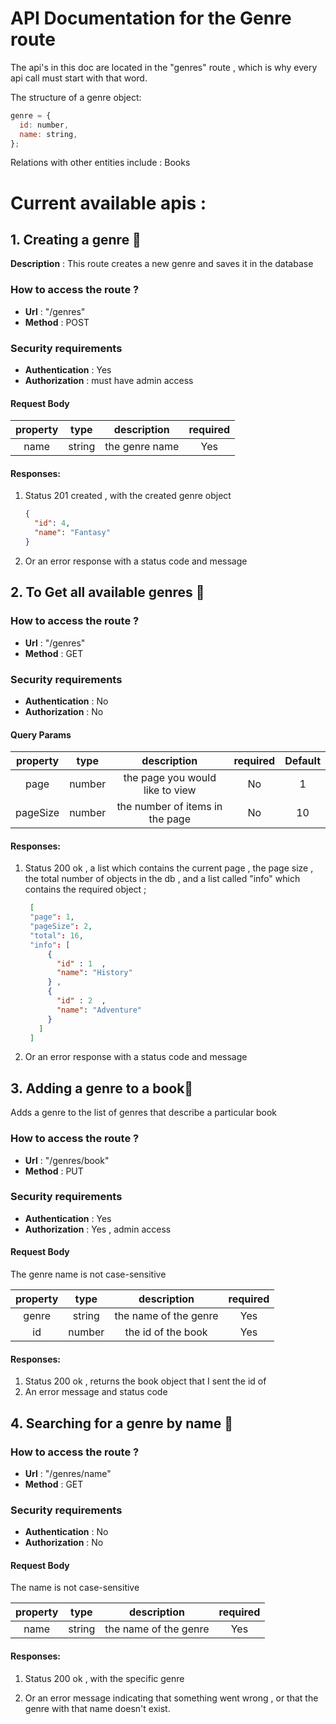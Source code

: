 # API Documentation for the Genre route

The api's in this doc are located in the "genres" route , which is why every api call must start with that word.

The structure of a genre object:

```javascript
genre = {
  id: number,
  name: string,
};
```

Relations with other entities include : Books

# Current available apis :

## 1. Creating a genre 🎈

**Description** : This route creates a new genre and saves it in the database

### How to access the route ?

- **Url** : "/genres"
- **Method** : POST

### Security requirements

- **Authentication** : Yes
- **Authorization** : must have admin access

#### Request Body

| **property** | **type** | **description** | **required** |
| :----------: | :------: | :-------------: | :----------: |
|     name     |  string  | the genre name  |     Yes      |

#### Responses:

1. Status 201 created , with the created genre object

   ```json
   {
     "id": 4,
     "name": "Fantasy"
   }
   ```

1. Or an error response with a status code and message

## 2. To Get all available genres 🎈

### How to access the route ?

- **Url** : "/genres"
- **Method** : GET

### Security requirements

- **Authentication** : No
- **Authorization** : No

#### Query Params

| **property** | **type** |         **description**         | **required** | **Default** |
| :----------: | :------: | :-----------------------------: | :----------: | :---------: |
|     page     |  number  | the page you would like to view |      No      |      1      |
|   pageSize   |  number  | the number of items in the page |      No      |     10      |

#### Responses:

1. Status 200 ok , a list which contains the current page , the page size , the total number of objects in the db , and a list called "info" which contains the required object ;

   ```json
    [
    "page": 1,
    "pageSize": 2,
    "total": 16,
    "info": [
        {
          "id" : 1  ,
          "name": "History"
        } ,
        {
          "id" : 2  ,
          "name": "Adventure"
        }
      ]
    ]
   ```

1. Or an error response with a status code and message

## 3. Adding a genre to a book🎈

Adds a genre to the list of genres that describe a particular book

### How to access the route ?

- **Url** : "/genres/book"
- **Method** : PUT

### Security requirements

- **Authentication** : Yes
- **Authorization** : Yes , admin access

#### Request Body

The genre name is not case-sensitive

| **property** | **type** |    **description**    | **required** |
| :----------: | :------: | :-------------------: | :----------: |
|    genre     |  string  | the name of the genre |     Yes      |
|      id      |  number  |  the id of the book   |     Yes      |

#### Responses:

1. Status 200 ok , returns the book object that I sent the id of
1. An error message and status code

## 4. Searching for a genre by name 🎈

### How to access the route ?

- **Url** : "/genres/name"
- **Method** : GET

### Security requirements

- **Authentication** : No
- **Authorization** : No

#### Request Body

The name is not case-sensitive

| **property** | **type** |    **description**    | **required** |
| :----------: | :------: | :-------------------: | :----------: |
|     name     |  string  | the name of the genre |     Yes      |

#### Responses:

1. Status 200 ok , with the specific genre

1. Or an error message indicating that something went wrong , or that the genre with that name doesn't exist.

